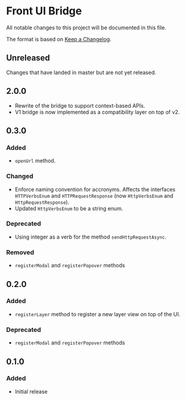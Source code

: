 # Front UI Bridge

All notable changes to this project will be documented in this file.

The format is based on [Keep a Changelog](https://keepachangelog.com/en/1.0.0/).

## Unreleased

Changes that have landed in master but are not yet released.

## 2.0.0

- Rewrite of the bridge to support context-based APIs.
- V1 bridge is now implemented as a compatibility layer on top of v2.

## 0.3.0

### Added

- `openUrl` method.

### Changed

- Enforce naming convention for accronyms. Affects the interfaces `HTTPVerbsEnum` and `HTTPRequestResponse` (now `HttpVerbsEnum` and `HttpRequestResponse`).
- Updated `HttpVerbsEnum` to be a string enum.

### Deprecated

- Using integer as a verb for the method `sendHttpRequestAsync`.

### Removed

- `registerModal` and `registerPopover` methods

## 0.2.0

### Added

- `registerLayer` method to register a new layer view on top of the UI.

### Deprecated

- `registerModal` and `registerPopover` methods

## 0.1.0

### Added

- Initial release
